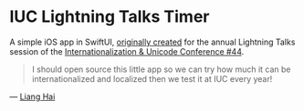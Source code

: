 # IUC Lightning Talks Timer

A simple iOS app in SwiftUI, [originally created](https://twitter.com/lianghai/status/1317266840456896514) for the annual Lightning Talks session of the [Internationalization & Unicode Conference \#44](https://unicodeconference.org).

> I should open source this little app so we can try how much it can be internationalized and localized then we test it at IUC every year!

— [Liang Hai](https://twitter.com/lianghai/status/1317270705961009152)
